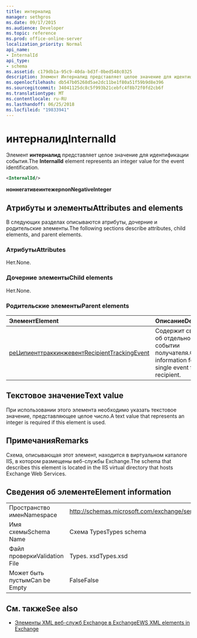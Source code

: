 ```yaml
---
title: интерналид
manager: sethgros
ms.date: 09/17/2015
ms.audience: Developer
ms.topic: reference
ms.prod: office-online-server
localization_priority: Normal
api_name:
- InternalId
api_type:
- schema
ms.assetid: c179db1a-95c9-40da-bd3f-0bed548c0325
description: Элемент Интерналид представляет целое значение для идентификации события.
ms.openlocfilehash: db547b05268d5ae2dc11be1f80a51f59b9d8e396
ms.sourcegitcommit: 34041125dc8c5f993b21cebfc4f8b72f0fd2cb6f
ms.translationtype: MT
ms.contentlocale: ru-RU
ms.lasthandoff: 06/25/2018
ms.locfileid: "19833941"
---
```

# <a name="internalid"></a><span data-ttu-id="4b1ba-103">интерналид</span><span class="sxs-lookup"><span data-stu-id="4b1ba-103">InternalId</span></span>

<span data-ttu-id="4b1ba-104">Элемент **интерналид** представляет целое значение для идентификации события.</span><span class="sxs-lookup"><span data-stu-id="4b1ba-104">The **InternalId** element represents an integer value for the event identification.</span></span> 
  
```XML
<InternalId/>
```

 <span data-ttu-id="4b1ba-105">**ноннегативеинтежер**</span><span class="sxs-lookup"><span data-stu-id="4b1ba-105">**nonNegativeInteger**</span></span>
## <a name="attributes-and-elements"></a><span data-ttu-id="4b1ba-106">Атрибуты и элементы</span><span class="sxs-lookup"><span data-stu-id="4b1ba-106">Attributes and elements</span></span>

<span data-ttu-id="4b1ba-107">В следующих разделах описываются атрибуты, дочерние и родительские элементы.</span><span class="sxs-lookup"><span data-stu-id="4b1ba-107">The following sections describe attributes, child elements, and parent elements.</span></span>
  
### <a name="attributes"></a><span data-ttu-id="4b1ba-108">Атрибуты</span><span class="sxs-lookup"><span data-stu-id="4b1ba-108">Attributes</span></span>

<span data-ttu-id="4b1ba-109">Нет.</span><span class="sxs-lookup"><span data-stu-id="4b1ba-109">None.</span></span>
  
### <a name="child-elements"></a><span data-ttu-id="4b1ba-110">Дочерние элементы</span><span class="sxs-lookup"><span data-stu-id="4b1ba-110">Child elements</span></span>

<span data-ttu-id="4b1ba-111">Нет.</span><span class="sxs-lookup"><span data-stu-id="4b1ba-111">None.</span></span>
  
### <a name="parent-elements"></a><span data-ttu-id="4b1ba-112">Родительские элементы</span><span class="sxs-lookup"><span data-stu-id="4b1ba-112">Parent elements</span></span>

|<span data-ttu-id="4b1ba-113">**Элемент**</span><span class="sxs-lookup"><span data-stu-id="4b1ba-113">**Element**</span></span>|<span data-ttu-id="4b1ba-114">**Описание**</span><span class="sxs-lookup"><span data-stu-id="4b1ba-114">**Description**</span></span>|
|:-----|:-----|
|[<span data-ttu-id="4b1ba-115">реЦипиенттраккинжевент</span><span class="sxs-lookup"><span data-stu-id="4b1ba-115">RecipientTrackingEvent</span></span>](recipienttrackingevent.md) <br/> |<span data-ttu-id="4b1ba-116">Содержит сведения об отдельном событии получателя.</span><span class="sxs-lookup"><span data-stu-id="4b1ba-116">Contains information for a single event for a recipient.</span></span>  <br/> |
   
## <a name="text-value"></a><span data-ttu-id="4b1ba-117">Текстовое значение</span><span class="sxs-lookup"><span data-stu-id="4b1ba-117">Text value</span></span>

<span data-ttu-id="4b1ba-118">При использовании этого элемента необходимо указать текстовое значение, представляющее целое число.</span><span class="sxs-lookup"><span data-stu-id="4b1ba-118">A text value that represents an integer is required if this element is used.</span></span>
  
## <a name="remarks"></a><span data-ttu-id="4b1ba-119">Примечания</span><span class="sxs-lookup"><span data-stu-id="4b1ba-119">Remarks</span></span>

<span data-ttu-id="4b1ba-120">Схема, описывающая этот элемент, находится в виртуальном каталоге IIS, в котором размещены веб-службы Exchange.</span><span class="sxs-lookup"><span data-stu-id="4b1ba-120">The schema that describes this element is located in the IIS virtual directory that hosts Exchange Web Services.</span></span>
  
## <a name="element-information"></a><span data-ttu-id="4b1ba-121">Сведения об элементе</span><span class="sxs-lookup"><span data-stu-id="4b1ba-121">Element information</span></span>

|||
|:-----|:-----|
|<span data-ttu-id="4b1ba-122">Пространство имен</span><span class="sxs-lookup"><span data-stu-id="4b1ba-122">Namespace</span></span>  <br/> |http://schemas.microsoft.com/exchange/services/2006/types  <br/> |
|<span data-ttu-id="4b1ba-123">Имя схемы</span><span class="sxs-lookup"><span data-stu-id="4b1ba-123">Schema Name</span></span>  <br/> |<span data-ttu-id="4b1ba-124">Схема Types</span><span class="sxs-lookup"><span data-stu-id="4b1ba-124">Types schema</span></span>  <br/> |
|<span data-ttu-id="4b1ba-125">Файл проверки</span><span class="sxs-lookup"><span data-stu-id="4b1ba-125">Validation File</span></span>  <br/> |<span data-ttu-id="4b1ba-126">Types. xsd</span><span class="sxs-lookup"><span data-stu-id="4b1ba-126">Types.xsd</span></span>  <br/> |
|<span data-ttu-id="4b1ba-127">Может быть пустым</span><span class="sxs-lookup"><span data-stu-id="4b1ba-127">Can be Empty</span></span>  <br/> |<span data-ttu-id="4b1ba-128">False</span><span class="sxs-lookup"><span data-stu-id="4b1ba-128">False</span></span>  <br/> |
   
## <a name="see-also"></a><span data-ttu-id="4b1ba-129">См. также</span><span class="sxs-lookup"><span data-stu-id="4b1ba-129">See also</span></span>



- [<span data-ttu-id="4b1ba-130">Элементы XML веб-служб Exchange в Exchange</span><span class="sxs-lookup"><span data-stu-id="4b1ba-130">EWS XML elements in Exchange</span></span>](ews-xml-elements-in-exchange.md)

